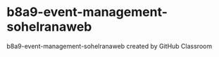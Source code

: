 # b8a9-event-management-sohelranaweb
b8a9-event-management-sohelranaweb created by GitHub Classroom
